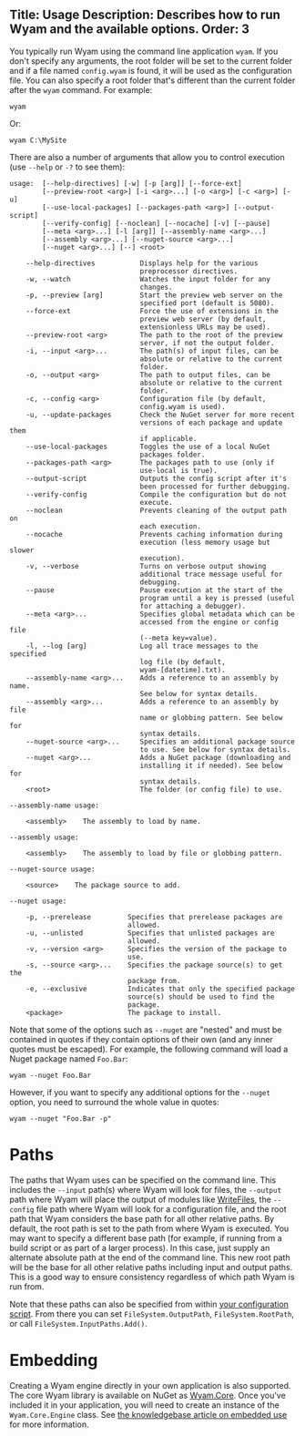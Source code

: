 Title: Usage
Description: Describes how to run Wyam and the available options.
Order: 3
---
You typically run Wyam using the command line application `wyam`. If you don't specify any arguments, the root folder will be set to the current folder and if a file named `config.wyam` is found, it will be used as the configuration file. You can also specify a root folder that's different than the current folder after the `wyam` command. For example:

```
wyam
```

Or:

```
wyam C:\MySite
```

There are also a number of arguments that allow you to control execution (use `--help` or `-?` to see them):

```
usage:  [--help-directives] [-w] [-p [arg]] [--force-ext]                                 
        [--preview-root <arg>] [-i <arg>...] [-o <arg>] [-c <arg>] [-u]                   
        [--use-local-packages] [--packages-path <arg>] [--output-script]                  
        [--verify-config] [--noclean] [--nocache] [-v] [--pause]                          
        [--meta <arg>...] [-l [arg]] [--assembly-name <arg>...]                           
        [--assembly <arg>...] [--nuget-source <arg>...]                                   
        [--nuget <arg>...] [--] <root>                                                    
                                                                                          
    --help-directives           Displays help for the various                             
                                preprocessor directives.                                  
    -w, --watch                 Watches the input folder for any                          
                                changes.                                                  
    -p, --preview [arg]         Start the preview web server on the                       
                                specified port (default is 5080).                         
    --force-ext                 Force the use of extensions in the                        
                                preview web server (by default,                           
                                extensionless URLs may be used).                          
    --preview-root <arg>        The path to the root of the preview                       
                                server, if not the output folder.                         
    -i, --input <arg>...        The path(s) of input files, can be                        
                                absolute or relative to the current                       
                                folder.                                                   
    -o, --output <arg>          The path to output files, can be                          
                                absolute or relative to the current                       
                                folder.                                                   
    -c, --config <arg>          Configuration file (by default,                           
                                config.wyam is used).                                     
    -u, --update-packages       Check the NuGet server for more recent                    
                                versions of each package and update them                  
                                if applicable.                                            
    --use-local-packages        Toggles the use of a local NuGet                          
                                packages folder.                                          
    --packages-path <arg>       The packages path to use (only if                         
                                use-local is true).                                       
    --output-script             Outputs the config script after it's                      
                                been processed for further debugging.                     
    --verify-config             Compile the configuration but do not                      
                                execute.                                                  
    --noclean                   Prevents cleaning of the output path on                   
                                each execution.                                           
    --nocache                   Prevents caching information during                       
                                execution (less memory usage but slower                   
                                execution).                                               
    -v, --verbose               Turns on verbose output showing                           
                                additional trace message useful for                       
                                debugging.                                                
    --pause                     Pause execution at the start of the                       
                                program until a key is pressed (useful                    
                                for attaching a debugger).                                
    --meta <arg>...             Specifies global metadata which can be                    
                                accessed from the engine or config file                   
                                (--meta key=value).                                       
    -l, --log [arg]             Log all trace messages to the specified                   
                                log file (by default,                                     
                                wyam-[datetime].txt).                                     
    --assembly-name <arg>...    Adds a reference to an assembly by name.                  
                                See below for syntax details.                             
    --assembly <arg>...         Adds a reference to an assembly by file                   
                                name or globbing pattern. See below for                   
                                syntax details.                                           
    --nuget-source <arg>...     Specifies an additional package source                    
                                to use. See below for syntax details.                     
    --nuget <arg>...            Adds a NuGet package (downloading and                     
                                installing it if needed). See below for                   
                                syntax details.                                           
    <root>                      The folder (or config file) to use.                       
                                                                                          
--assembly-name usage:                                                                    
                                                                                          
    <assembly>    The assembly to load by name.                                           
                                                                                          
--assembly usage:                                                                         
                                                                                          
    <assembly>    The assembly to load by file or globbing pattern.                       
                                                                                          
--nuget-source usage:                                                                     
                                                                                          
    <source>    The package source to add.                                                
                                                                                          
--nuget usage:                                                                            
                                                                                          
    -p, --prerelease         Specifies that prerelease packages are                       
                             allowed.                                                     
    -u, --unlisted           Specifies that unlisted packages are                         
                             allowed.                                                     
    -v, --version <arg>      Specifies the version of the package to                      
                             use.                                                         
    -s, --source <arg>...    Specifies the package source(s) to get the                   
                             package from.                                                
    -e, --exclusive          Indicates that only the specified package                    
                             source(s) should be used to find the                         
                             package.                                                     
    <package>                The package to install.
```

Note that some of the options such as `--nuget` are "nested" and must be contained in quotes if they contain options of their own (and any inner quotes must be escaped). For example, the following command will load a Nuget package named `Foo.Bar`:

```
wyam --nuget Foo.Bar 
```

However, if you want to specify any additional options for the `--nuget` option, you need to surround the whole value in quotes:

```
wyam --nuget "Foo.Bar -p" 
```

# Paths

The paths that Wyam uses can be specified on the command line. This includes the `--input` path(s) where Wyam will look for files, the `--output` path where Wyam will place the output of modules like [WriteFiles](/modules/writefiles), the `--config` file path where Wyam will look for a configuration file, and the root path that Wyam considers the base path for all other relative paths. By default, the root path is set to the path from where Wyam is executed. You may want to specify a different base path (for example, if running from a build script or as part of a larger process). In this case, just supply an alternate absolute path at the end of the command line. This new root path will be the base for all other relative paths including input and output paths. This is a good way to ensure consistency regardless of which path Wyam is run from.

Note that these paths can also be specified from within [your configuration script](/getting-started/configuration). From there you can set `FileSystem.OutputPath`, `FileSystem.RootPath`, or call `FileSystem.InputPaths.Add()`.

# Embedding

Creating a Wyam engine directly in your own application is also supported. The core Wyam library is available on NuGet as [Wyam.Core](https://www.nuget.org/packages/Wyam.Core). Once you've included it in your application, you will need to create an instance of the `Wyam.Core.Engine` class. See [the knowledgebase article on embedded use](/knowledgebase/embedded-use) for more information.